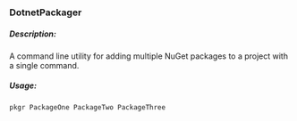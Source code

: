 ### DotnetPackager

##### Description:
A command line utility for adding multiple NuGet packages to a project with a single command.

##### Usage:
```cs
pkgr PackageOne PackageTwo PackageThree
```
